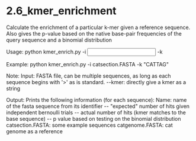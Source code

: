 # 2.6_kmer_enrichment
Calculate the enrichment of a particular k-mer given a reference sequence. Also gives the p-value based on the native base-pair frequencies of the query sequence and a binomial distribution 

Usage:      python kmer_enrich.py -i <input FASTA file> -k <kmer as a string>

Example:    python kmer_enrich.py -i catsection.FASTA -k "CATTAG"

Note:       Input: FASTA file, can be multiple sequences, as long as each sequence begins with '>' as is standard. 
  --kmer: directly give a kmer as a string

Output: Prints the following information (for each sequence):
  Name: name of the fasta sequence from its identifier
  -- "expected" number of hits given independent bernoulli trials 
  -- actual number of hits (kmer matches to the base sequence)
  -- p value based on testing on the binomial distribution
  catsection.FASTA: some example sequences
  catgenome.FASTA: cat genome as a reference
